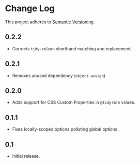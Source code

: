 # Change Log
This project adheres to [Semantic Versioning](http://semver.org/).

## 0.2.2
* Corrects `tidy-column` shorthand matching and replacement.

## 0.2.1
* Removes unused dependency (`object-assign`).

## 0.2.0
* Adds support for CSS Custom Properties in `@tidy` rule values.

## 0.1.1
* Fixes locally-scoped options polluting global options.

## 0.1
* Initial release.
